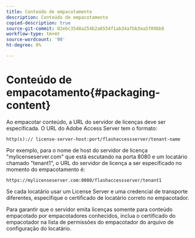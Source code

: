 ```yaml
---
title: Conteúdo de empacotamento
description: Conteúdo de empacotamento
copied-description: true
source-git-commit: 02ebc3548a254b2a6554f1ab34afbb3ea5f09bb8
workflow-type: tm+mt
source-wordcount: '98'
ht-degree: 0%

---
```


# Conteúdo de empacotamento{#packaging-content}

Ao empacotar conteúdo, a URL do servidor de licenças deve ser especificada. O URL do Adobe Access Server tem o formato:

```
http(s):// license-server-host:port/flashaccessserver/tenant-name
```

Por exemplo, para o nome de host do servidor de licença &quot;mylicenseserver.com&quot; que está escutando na porta 8080 e um locatário chamado &quot;tenant1&quot;, o URL do servidor de licença a ser especificado no momento do empacotamento é:

```
https://mylicenseserver.com:8080/flashaccessserver/tenant1
```

Se cada locatário usar um License Server e uma credencial de transporte diferentes, especifique o certificado de locatário correto no empacotador.

Para garantir que o servidor emita licenças somente para conteúdo empacotado por empacotadores conhecidos, inclua o certificado do empacotador na lista de permissões do empacotador do arquivo de configuração do locatário.
